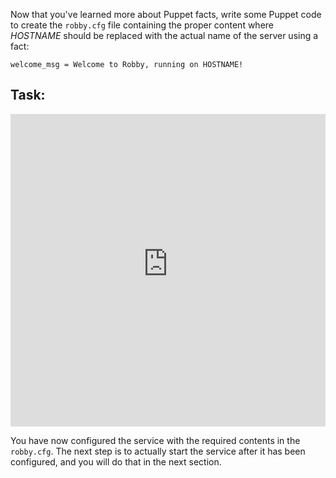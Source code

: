Now that you've learned more about Puppet facts, write some Puppet code to create the `robby.cfg` file containing the proper content where *HOSTNAME* should be replaced with the actual name of the server using a fact:

`welcome_msg = Welcome to Robby, running on HOSTNAME!`

## Task:
<p><iframe src="https://magicbox.classroom.puppet.com/syntax/modifying_the_system" width="100%" height="500px" frameborder="0"></iframe>
</p>

You have now configured the service with the required contents in the `robby.cfg`. The next step is to actually start the service after it has been configured, and you will do that in the next section.

